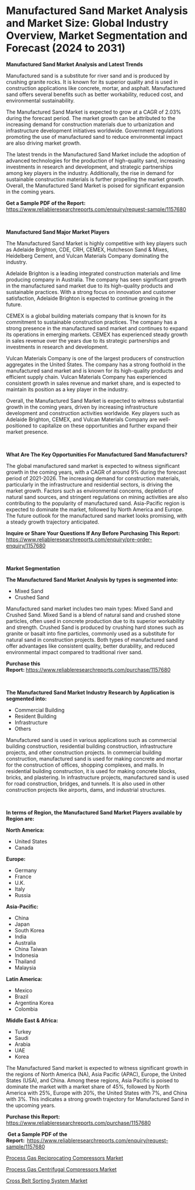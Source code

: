 <p><h1>Manufactured Sand Market Analysis and Market Size: Global Industry Overview, Market Segmentation and Forecast (2024 to 2031)</h1></p><p><strong>Manufactured Sand Market Analysis and Latest Trends</strong></p>
<p><p>Manufactured sand is a substitute for river sand and is produced by crushing granite rocks. It is known for its superior quality and is used in construction applications like concrete, mortar, and asphalt. Manufactured sand offers several benefits such as better workability, reduced cost, and environmental sustainability.</p><p>The Manufactured Sand Market is expected to grow at a CAGR of 2.03% during the forecast period. The market growth can be attributed to the increasing demand for construction materials due to urbanization and infrastructure development initiatives worldwide. Government regulations promoting the use of manufactured sand to reduce environmental impact are also driving market growth.</p><p>The latest trends in the Manufactured Sand Market include the adoption of advanced technologies for the production of high-quality sand, increasing investments in research and development, and strategic partnerships among key players in the industry. Additionally, the rise in demand for sustainable construction materials is further propelling the market growth. Overall, the Manufactured Sand Market is poised for significant expansion in the coming years.</p></p>
<p><strong>Get a Sample PDF of the Report:&nbsp;</strong> <a href="https://www.reliableresearchreports.com/enquiry/request-sample/1157680">https://www.reliableresearchreports.com/enquiry/request-sample/1157680</a></p>
<p>&nbsp;</p>
<p><strong>Manufactured Sand Major Market Players</strong></p>
<p><p>The Manufactured Sand Market is highly competitive with key players such as Adelaide Brighton, CDE, CRH, CEMEX, Hutcheson Sand & Mixes, Heidelberg Cement, and Vulcan Materials Company dominating the industry.</p><p>Adelaide Brighton is a leading integrated construction materials and lime producing company in Australia. The company has seen significant growth in the manufactured sand market due to its high-quality products and sustainable practices. With a strong focus on innovation and customer satisfaction, Adelaide Brighton is expected to continue growing in the future.</p><p>CEMEX is a global building materials company that is known for its commitment to sustainable construction practices. The company has a strong presence in the manufactured sand market and continues to expand its operations in emerging markets. CEMEX has experienced steady growth in sales revenue over the years due to its strategic partnerships and investments in research and development.</p><p>Vulcan Materials Company is one of the largest producers of construction aggregates in the United States. The company has a strong foothold in the manufactured sand market and is known for its high-quality products and efficient supply chain. Vulcan Materials Company has experienced consistent growth in sales revenue and market share, and is expected to maintain its position as a key player in the industry.</p><p>Overall, the Manufactured Sand Market is expected to witness substantial growth in the coming years, driven by increasing infrastructure development and construction activities worldwide. Key players such as Adelaide Brighton, CEMEX, and Vulcan Materials Company are well-positioned to capitalize on these opportunities and further expand their market presence.</p></p>
<p>&nbsp;</p>
<p><strong>What Are The Key Opportunities For Manufactured Sand Manufacturers?</strong></p>
<p><p>The global manufactured sand market is expected to witness significant growth in the coming years, with a CAGR of around 9% during the forecast period of 2021-2026. The increasing demand for construction materials, particularly in the infrastructure and residential sectors, is driving the market growth. Factors such as environmental concerns, depletion of natural sand sources, and stringent regulations on mining activities are also contributing to the popularity of manufactured sand. Asia-Pacific region is expected to dominate the market, followed by North America and Europe. The future outlook for the manufactured sand market looks promising, with a steady growth trajectory anticipated.</p></p>
<p><strong>Inquire or Share Your Questions If Any Before Purchasing This Report:</strong> <a href="https://www.reliableresearchreports.com/enquiry/pre-order-enquiry/1157680">https://www.reliableresearchreports.com/enquiry/pre-order-enquiry/1157680</a></p>
<p>&nbsp;</p>
<p><strong>Market Segmentation</strong></p>
<p><strong>The Manufactured Sand Market Analysis by types is segmented into:</strong></p>
<p><ul><li>Mixed Sand</li><li>Crushed Sand</li></ul></p>
<p><p>Manufactured sand market includes two main types: Mixed Sand and Crushed Sand. Mixed Sand is a blend of natural sand and crushed stone particles, often used in concrete production due to its superior workability and strength. Crushed Sand is produced by crushing hard stones such as granite or basalt into fine particles, commonly used as a substitute for natural sand in construction projects. Both types of manufactured sand offer advantages like consistent quality, better durability, and reduced environmental impact compared to traditional river sand.</p></p>
<p><strong>Purchase this Report:&nbsp;</strong><a href="https://www.reliableresearchreports.com/purchase/1157680">https://www.reliableresearchreports.com/purchase/1157680</a></p>
<p>&nbsp;</p>
<p><strong>The Manufactured Sand Market Industry Research by Application is segmented into:</strong></p>
<p><ul><li>Commercial Building</li><li>Resident Building</li><li>Infrastructure</li><li>Others</li></ul></p>
<p><p>Manufactured sand is used in various applications such as commercial building construction, residential building construction, infrastructure projects, and other construction projects. In commercial building construction, manufactured sand is used for making concrete and mortar for the construction of offices, shopping complexes, and malls. In residential building construction, it is used for making concrete blocks, bricks, and plastering. In infrastructure projects, manufactured sand is used for road construction, bridges, and tunnels. It is also used in other construction projects like airports, dams, and industrial structures.</p></p>
<p>&nbsp;</p>
<p><strong>In terms of Region, the Manufactured Sand Market Players available by Region are:</strong></p>
<p>
    <p> <strong> North America: </strong>
        <ul>
            <li>United States</li>
            <li>Canada</li>
        </ul>
        </p> 
    <p> <strong> Europe: </strong>
        <ul>
            <li>Germany</li>
            <li>France</li>
            <li>U.K.</li>
            <li>Italy</li>
            <li>Russia</li>
        </ul>
        </p> 
    <p> <strong> Asia-Pacific: </strong>
        <ul>
            <li>China</li>
            <li>Japan</li>
            <li>South Korea</li>
            <li>India</li>
            <li>Australia</li>
            <li>China Taiwan</li>
            <li>Indonesia</li>
            <li>Thailand</li>
            <li>Malaysia</li>
        </ul>
        </p> 
    <p> <strong> Latin America: </strong>
        <ul>
            <li>Mexico</li>
            <li>Brazil</li>
            <li>Argentina Korea</li>
            <li>Colombia</li>
        </ul>
        </p> 
    <p> <strong> Middle East & Africa: </strong>
        <ul>
            <li>Turkey</li>
            <li>Saudi</li>
            <li>Arabia</li>
            <li>UAE</li>
            <li>Korea</li>
        </ul>
    </p>
    </p>
<p><p>The Manufactured Sand market is expected to witness significant growth in the regions of North America (NA), Asia Pacific (APAC), Europe, the United States (USA), and China. Among these regions, Asia Pacific is poised to dominate the market with a market share of 45%, followed by North America with 25%, Europe with 20%, the United States with 7%, and China with 3%. This indicates a strong growth trajectory for Manufactured Sand in the upcoming years.</p></p>
<p><strong>Purchase this Report: </strong><a href="https://www.reliableresearchreports.com/purchase/1157680">https://www.reliableresearchreports.com/purchase/1157680</a></p>
<p>&nbsp;<strong>Get a Sample PDF of the Report:&nbsp;&nbsp;</strong><a href="https://www.reliableresearchreports.com/enquiry/request-sample/1157680">https://www.reliableresearchreports.com/enquiry/request-sample/1157680</a></p>
<p><strong></strong></p>
<p><p><a href="https://view.publitas.com/reportprime-1/process-gas-reciprocating-compressors-market-size-share-trends-analysis-report-by-application-regional-outlook-competitive-strategies-and-segment-forecasts-2023-2030/">Process Gas Reciprocating Compressors Market</a></p><p><a href="https://view.publitas.com/reportprime-1/process-gas-centrifugal-compressors-market-growth-market-trends-covid-19-impact-and-forecasts-for-period-from-2023-2030/">Process Gas Centrifugal Compressors Market</a></p><p><a href="https://view.publitas.com/reportprime-1/decoding-the-cross-belt-sorting-system-market-a-deep-dive-into-the-latest-market-trends-market-segmentation-and-competitive-analysis/">Cross Belt Sorting System Market</a></p></p>